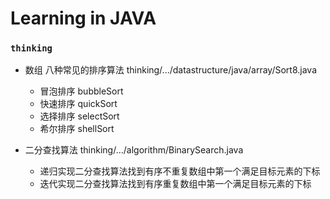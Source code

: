 # Learning in JAVA

### `thinking`
* 数组 八种常见的排序算法 thinking/.../datastructure/java/array/Sort8.java
    * 冒泡排序 bubbleSort
    * 快速排序 quickSort
    * 选择排序 selectSort
    * 希尔排序 shellSort

* 二分查找算法 thinking/.../algorithm/BinarySearch.java
    * 递归实现二分查找算法找到有序不重复数组中第一个满足目标元素的下标
    * 迭代实现二分查找算法找到有序重复数组中第一个满足目标元素的下标